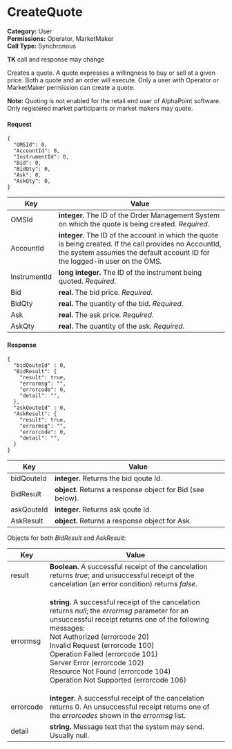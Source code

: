# CreateQuote

**Category:** User\
**Permissions:** Operator, MarketMaker\
**Call Type:** Synchronous

**TK** call and response may change

Creates a quote. A quote expresses a willingness to buy or sell at a given price. Both a quote and an order will execute. Only a user with Operator or MarketMaker permission can create a quote.

**Note:** Quoting is not enabled for the retail end user of AlphaPoint software. Only registered market participants or market makers may quote.

#### Request <a href="#request" id="request"></a>

```
{
  "OMSId": 0,
  "AccountId": 0,
  "InstrumentId": 0,
  "Bid": 0,
  "BidQty": 0,
  "Ask": 0,
  "AskQty": 0,
}
```

| Key          | Value                                                                                                                                                                                   |
| ------------ | --------------------------------------------------------------------------------------------------------------------------------------------------------------------------------------- |
| OMSId        | **integer.** The ID of the Order Management System on which the quote is being created. _Required_.                                                                                     |
| AccountId    | **integer.** The ID of the account in which the quote is being created. If the call provides no AccountId, the system assumes the default account ID for the logged-in user on the OMS. |
| InstrumentId | **long integer.** The ID of the instrument being quoted. _Required_.                                                                                                                    |
| Bid          | **real.** The bid price. _Required_.                                                                                                                                                    |
| BidQty       | **real.** The quantity of the bid. _Required_.                                                                                                                                          |
| Ask          | **real.** The ask price. _Required_.                                                                                                                                                    |
| AskQty       | **real.** The quantity of the ask. _Required_.                                                                                                                                          |

#### Response <a href="#response" id="response"></a>

```
{
  "bidQouteId" : 0,
  "BidResult": {
    "result": true,
    "errormsg": "",
    "errorcode": 0,
    "detail": "",
  },
  "askQouteId" : 0,
  "AskResult": {
    "result": true,
    "errormsg": "",
    "errorcode": 0,
    "detail": "",
  }
}
```

| Key        | Value                                                      |
| ---------- | ---------------------------------------------------------- |
| bidQouteId | **integer.** Returns the bid qoute Id.                     |
| BidResult  | **object.** Returns a response object for Bid (see below). |
| askQouteId | **integer.** Returns ask qoute Id.                         |
| AskResult  | **object.** Returns a response object for Ask.             |

Objects for both _BidResult_ and _AskResult_:

| Key       | Value                                                                                                                                                                                                                                                                                                                                                                                                                      |
| --------- | -------------------------------------------------------------------------------------------------------------------------------------------------------------------------------------------------------------------------------------------------------------------------------------------------------------------------------------------------------------------------------------------------------------------------- |
| result    | **Boolean.** A successful receipt of the cancelation returns _true_; and unsuccessful receipt of the cancelation (an error condition) returns _false_.                                                                                                                                                                                                                                                                     |
| errormsg  | <p><strong>string.</strong> A successful receipt of the cancelation returns <em>null</em>; the <em>errormsg</em> parameter for an unsuccessful receipt returns one of the following messages:<br>Not Authorized (errorcode 20)<br>Invalid Request (errorcode 100)<br>Operation Failed (errorcode 101)<br>Server Error (errorcode 102)<br>Resource Not Found (errorcode 104)<br>Operation Not Supported (errorcode 106)</p> |
| errorcode | **integer.** A successful receipt of the cancelation returns 0. An unsuccessful receipt returns one of the _errorcodes_ shown in the _errormsg_ list.                                                                                                                                                                                                                                                                      |
| detail    | **string.** Message text that the system may send. Usually null.                                                                                                                                                                                                                                                                                                                                                           |

